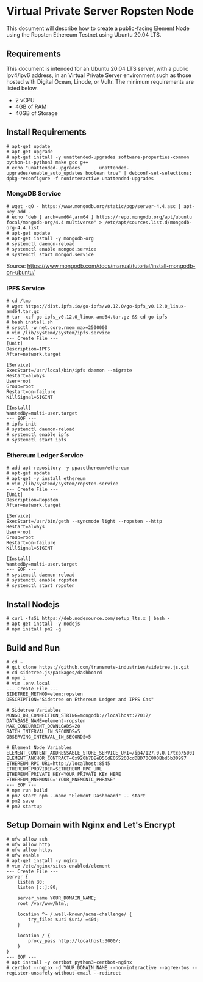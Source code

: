 # Virtual Private Server Ropsten Node

This document will describe how to create a public-facing Element Node
using the Ropsten Ethereum Testnet using Ubuntu 20.04 LTS.

## Requirements

This document is intended for an Ubuntu 20.04 LTS server, with
a public Ipv4/ipv6 address, in an Virtual Private Server environment
such as those hosted with Digital Ocean, Linode, or Vultr. The
minimum requirements are listed below.

- 2 vCPU
- 4GB of RAM 
- 40GB of Storage

## Install Requirements

```
# apt-get update
# apt-get upgrade
# apt-get install -y unattended-upgrades software-properties-common python-is-python3 make gcc g++
# echo "unattended-upgrades       unattended-upgrades/enable_auto_updates boolean true" | debconf-set-selections; dpkg-reconfigure -f noninteractive unattended-upgrades
```

### MongoDB Service

```
# wget -qO - https://www.mongodb.org/static/pgp/server-4.4.asc | apt-key add -
# echo "deb [ arch=amd64,arm64 ] https://repo.mongodb.org/apt/ubuntu focal/mongodb-org/4.4 multiverse" > /etc/apt/sources.list.d/mongodb-org-4.4.list
# apt-get update
# apt-get install -y mongodb-org
# systemctl daemon-reload
# systemctl enable mongod.service
# systemctl start mongod.service
```

Source: https://www.mongodb.com/docs/manual/tutorial/install-mongodb-on-ubuntu/

### IPFS Service

```
# cd /tmp
# wget https://dist.ipfs.io/go-ipfs/v0.12.0/go-ipfs_v0.12.0_linux-amd64.tar.gz
# tar -xzf go-ipfs_v0.12.0_linux-amd64.tar.gz && cd go-ipfs
# bash install.sh
# sysctl -w net.core.rmem_max=2500000
# vim /lib/systemd/system/ipfs.service
--- Create File ---
[Unit]
Description=IPFS
After=network.target

[Service]
ExecStart=/usr/local/bin/ipfs daemon --migrate
Restart=always
User=root
Group=root
Restart=on-failure
KillSignal=SIGINT

[Install]
WantedBy=multi-user.target
--- EOF ---
# ipfs init
# systemctl daemon-reload
# systemctl enable ipfs
# systemctl start ipfs
```

### Ethereum Ledger Service

```
# add-apt-repository -y ppa:ethereum/ethereum
# apt-get update
# apt-get -y install ethereum
# vim /lib/systemd/system/ropsten.service
--- Create File ---
[Unit]
Description=Ropsten
After=network.target

[Service]
ExecStart=/usr/bin/geth --syncmode light --ropsten --http
Restart=always
User=root
Group=root
Restart=on-failure
KillSignal=SIGINT

[Install]
WantedBy=multi-user.target
--- EOF ---
# systemctl daemon-reload
# systemctl enable ropsten
# systemctl start ropsten
```

## Install Nodejs

```
# curl -fsSL https://deb.nodesource.com/setup_lts.x | bash -
# apt-get install -y nodejs
# npm install pm2 -g
```

## Build and Run

```
# cd ~
# git clone https://github.com/transmute-industries/sidetree.js.git
# cd sidetree.js/packages/dashboard
# npm i
# vim .env.local
--- Create File ---
SIDETREE_METHOD=elem:ropsten
DESCRIPTION="Sidetree on Ethereum Ledger and IPFS Cas"

# Sidetree Variables
MONGO_DB_CONNECTION_STRING=mongodb://localhost:27017/
DATABASE_NAME=element-ropsten
MAX_CONCURRENT_DOWNLOADS=20
BATCH_INTERVAL_IN_SECONDS=5
OBSERVING_INTERVAL_IN_SECONDS=5

# Element Node Variables
ELEMENT_CONTENT_ADDRESSABLE_STORE_SERVICE_URI=/ip4/127.0.0.1/tcp/5001
ELEMENT_ANCHOR_CONTRACT=0x920b7DEeD5CdE055260cdDBD70C000Bbd5b30997
ETHEREUM_RPC_URL=http://localhost:8545
ETHEREUM_PROVIDER=$ETHEREUM_RPC_URL
ETHEREUM_PRIVATE_KEY=YOUR_PRIVATE_KEY_HERE
ETHEREUM_MNEMONIC='YOUR_MNEMONIC_PHRASE'
--- EOF ---
# npm run build
# pm2 start npm --name "Element Dashboard" -- start
# pm2 save
# pm2 startup
```

## Setup Domain with Nginx and Let's Encrypt

```
# ufw allow ssh
# ufw allow http
# ufw allow https
# ufw enable
# apt-get install -y nginx
# vim /etc/nginx/sites-enabled/element
--- Create File ---
server {
    listen 80;
    listen [::]:80;

    server_name YOUR_DOMAIN_NAME;
    root /var/www/html;

    location ^~ /.well-known/acme-challenge/ {
        try_files $uri $uri/ =404;
    }

    location / {
        proxy_pass http://localhost:3000/;
    }
}
--- EOF ---
# apt install -y certbot python3-certbot-nginx
# certbot --nginx -d YOUR_DOMAIN_NAME --non-interactive --agree-tos --register-unsafely-without-email --redirect
```
